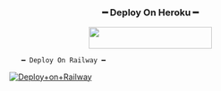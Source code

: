 <h3 align="center">
      ━ Deploy On Heroku ━ 
</h3>

<p align="center"><a href="https://dashboard.heroku.com/new?template=https://github.com/Shrink99b/AlizaXMusic"> <img src="https://img.shields.io/badge/Deploy%20On%20Heroku-black?style=for-the-badge&logo=heroku" width="220" height="38.45"/></a></p>

       ━ Deploy On Railway ━

[![Deploy+on+Railway](https://railway.app/button.svg)](https://railway.app/new/template?template=https://github.com/TeamLegend77/AlizaXMusic&envs=API_ID,API_HASH,BOT_USERNAME,BOT_NAME,BOT_TOKEN,SESSION_NAME,OWNER_USERNAME,SUDO_USERS,UPSTREAM_REPO,UPSTREAM_BRANCH,DURATION_LIMIT)
